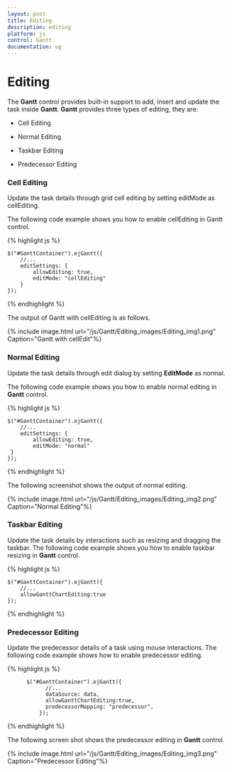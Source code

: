 ```yaml
---
layout: post
title: Editing
description: editing
platform: js
control: Gantt
documentation: ug
---
```


# Editing

The **Gantt** control provides built-in support to add, insert and update the task inside **Gantt**. **Gantt** provides three types of editing, they are:

* Cell Editing

* Normal Editing

* Taskbar Editing

* Predecessor Editing

### Cell Editing

Update the task details through grid cell editing by setting editMode as cellEditing.

The following code example shows you how to enable cellEditing in Gantt control.

{% highlight js %}


    $("#GanttContainer").ejGantt({
        //...
        editSettings: {
            allowEditing: true,
            editMode: "cellEditing"
        }
    });

{% endhighlight %}

The output of Gantt with cellEditing is as follows.

{% include image.html url="/js/Gantt/Editing_images/Editing_img1.png" Caption="Gantt with cellEdit"%}

### Normal Editing

Update the task details through edit dialog by setting **EditMode** as normal.

The following code example shows you how to enable normal editing in **Gantt** control.

{% highlight js %}

    $("#GanttContainer").ejGantt({
        //...
        editSettings: {
            allowEditing: true,
            editMode: "normal"   
     }
    });

{% endhighlight %}

The following screenshot shows the output of normal editing.

{% include image.html url="/js/Gantt/Editing_images/Editing_img2.png" Caption="Normal Editing"%}

### Taskbar Editing

Update the task details by interactions such as resizing and dragging the taskbar. The following code example shows you how to enable taskbar resizing in **Gantt** control.

{% highlight js %}

    $("#GanttContainer").ejGantt({
        //...
        allowGanttChartEditing:true
    });

{% endhighlight %}

### Predecessor Editing

Update the predecessor details of a task using mouse interactions. The following code example shows how to enable predecessor editing.

{% highlight js %}

          $("#GanttContainer").ejGantt({
                //...
                dataSource: data,
                allowGanttChartEditing:true,
                predecessorMapping: "predecessor",
              });

{% endhighlight %}

The following screen shot shows the predecessor editing in **Gantt** control.

{% include image.html url="/js/Gantt/Editing_images/Editing_img3.png" Caption="Predecessor Editing"%}

